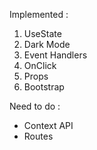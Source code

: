 Implemented :

1. UseState
2. Dark Mode
3. Event Handlers
4. OnClick
5. Props
6. Bootstrap

Need to do :

- Context API
- Routes
